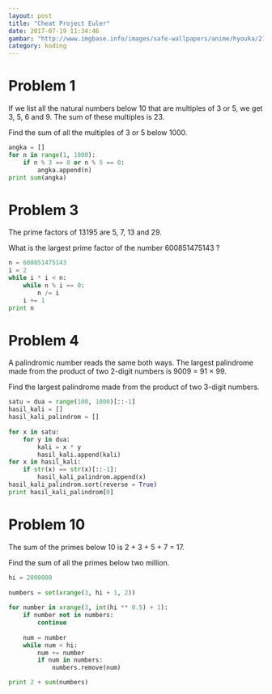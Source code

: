 ```yaml
---
layout: post
title: "Cheat Project Euler"
date: 2017-07-19 11:34:46
gambar: "http://www.imgbase.info/images/safe-wallpapers/anime/hyouka/21290_hyouka.jpg"
category: koding
---
```


# Problem 1

If we list all the natural numbers below 10 that are multiples of 3 or 5, we get 3, 5, 6 and 9. The sum of these multiples is 23.

Find the sum of all the multiples of 3 or 5 below 1000.

```python
angka = []
for n in range(1, 1000):
    if n % 3 == 0 or n % 5 == 0:
        angka.append(n)
print sum(angka)
```

# Problem 3

The prime factors of 13195 are 5, 7, 13 and 29.

What is the largest prime factor of the number 600851475143 ?

```python
n = 600851475143
i = 2
while i * i < n:
    while n % i == 0:
        n /= i
    i += 1
print n
```

# Problem 4

A palindromic number reads the same both ways. The largest palindrome made from the product of two 2-digit numbers is 9009 = 91 × 99.

Find the largest palindrome made from the product of two 3-digit numbers.

```python
satu = dua = range(100, 1000)[::-1]
hasil_kali = []
hasil_kali_palindrom = []
 
for x in satu:
    for y in dua:
        kali = x * y
        hasil_kali.append(kali)
for x in hasil_kali:
    if str(x) == str(x)[::-1]:
        hasil_kali_palindrom.append(x)
hasil_kali_palindrom.sort(reverse = True)
print hasil_kali_palindrom[0]
```

# Problem 10

The sum of the primes below 10 is 2 + 3 + 5 + 7 = 17.

Find the sum of all the primes below two million.

```python
hi = 2000000
 
numbers = set(xrange(3, hi + 1, 2))
 
for number in xrange(3, int(hi ** 0.5) + 1):
    if number not in numbers:
        continue
 
    num = number
    while num < hi:
        num += number
        if num in numbers:
            numbers.remove(num)

print 2 + sum(numbers)
```